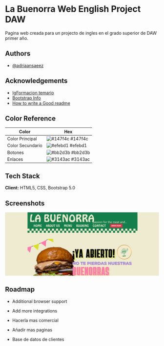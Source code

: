 
# La Buenorra Web English Project DAW

Pagina web creada para un projecto de ingles en el grado superior de DAW primer año.


## Authors

- [@adriaansaeez](https://www.github.com/adriaansaeez)


## Acknowledgements

 - [IgFormacion temario](https://igformacion.online/)
 - [Bootstrap Info](https://getbootstrap.com/docs/5.0/getting-started/introduction/)
 - [How to write a Good readme](readme.so)

## Color Reference

| Color             | Hex                                                                |
| ----------------- | ------------------------------------------------------------------ |
| Color Principal | ![#147f4c](https://via.placeholder.com/10/147f4c?text=+) #147f4c |
| Color Secundario | ![#efebd1](https://via.placeholder.com/10/efebd1?text=+) #efebd1 |
| Botones | ![#bb2d3b](https://via.placeholder.com/10/bb2d3b?text=+) #bb2d3b |
| Enlaces | ![#3143ac](https://via.placeholder.com/10/3143ac?text=+) #3143ac |


## Tech Stack

**Client:** HTML5, CSS, Bootstrap 5.0




## Screenshots
![](imagenes/preview.png)


## Roadmap

- Additional browser support

- Add more integrations

- Hacerla mas comercial

- Añadir mas paginas

- Base de datos de clientes

